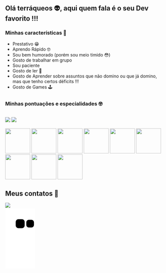 ## Olá terráqueos 👽, aqui quem fala é o seu Dev favorito !!!
### Minhas características 🔽

* Prestativo 😁
* Aprendo Rápido 🤓
* Sou bem humorado (porém sou meio timido 😳)
* Gosto de trabalhar em grupo 
* Sou paciente
* Gosto de ler 📗
* Gosto de Aprender sobre assuntos que não domino ou que já domino, mas que tenho certos déficits !!!
* Gosto de Games 🕹
##
### Minhas pontuações e especialidades 🤓
<br>
<div style="display: inline_block">
  <img src="https://github-readme-stats.vercel.app/api?username=AdrianRezendeDev&show_icons=true&theme=tokyonight&include_all_commits=true&count_private=true">
  <img src="https://github-readme-stats.vercel.app/api/top-langs/?username=AdrianRezendeDev&theme=tokyonight">
</div>
<br>
<div>
            <img height="80", width="80" src="https://cdn.jsdelivr.net/gh/devicons/devicon/icons/dart/dart-original.svg" />
            <img height="80", width="80" src="https://cdn.jsdelivr.net/gh/devicons/devicon/icons/discordjs/discordjs-original.svg" />
            <img height="80", width="80" src="https://cdn.jsdelivr.net/gh/devicons/devicon/icons/cplusplus/cplusplus-original.svg" />
            <img height="80", width="80" src="https://cdn.jsdelivr.net/gh/devicons/devicon/icons/csharp/csharp-original.svg" />
            <img height="80", width="80" src="https://cdn.jsdelivr.net/gh/devicons/devicon/icons/css3/css3-plain-wordmark.svg" />
            <img height="80", width="80" src="https://cdn.jsdelivr.net/gh/devicons/devicon/icons/html5/html5-plain-wordmark.svg" />
            <img height="80", width="80" src="https://cdn.jsdelivr.net/gh/devicons/devicon/icons/flutter/flutter-original.svg" />
            <img height="80", width="80" src="https://cdn.jsdelivr.net/gh/devicons/devicon/icons/javascript/javascript-original.svg" />
            <img height="80", width="80" src="https://cdn.jsdelivr.net/gh/devicons/devicon/icons/python/python-original-wordmark.svg" />
</div>

## Meus contatos 📱

<div>
  <a href="mailto:adripropostas@gmail.com" target="_blank"><img src="https://img.shields.io/badge/-Gmail-%23333?style=for-the-badge&logo=gmail&logoColor=white"></a>
</div>
 <div>
  <img src="https://github.com/AdrianRezendeDev/AdrianRezendeDev/blob/output/github-contribution-grid-snake.svg">
 </div>

